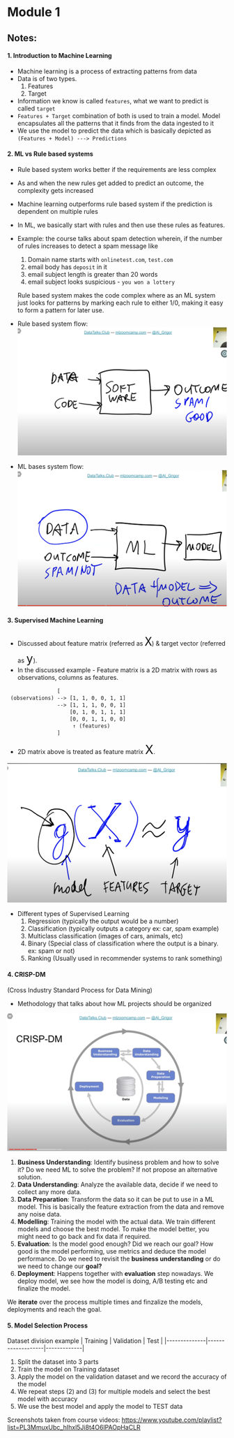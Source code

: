 # Module 1

## Notes:

#### 1. Introduction to Machine Learning
- Machine learning is a process of extracting patterns from data
- Data is of two types.
    1. Features
    2. Target
- Information we know is called `features`, what we want to predict is called `target`
- `Features + Target` combination of both is used to train a model. Model encapsulates all the patterns that it finds from the data ingested to it
- We use the model to predict the data which is basically depicted as 
    `(Features + Model) ---> Predictions`


#### 2. ML vs Rule based systems
- Rule based system works better if the requirements are less complex
- As and when the new rules get added to predict an outcome, the complexity gets increased
- Machine learning outperforms rule based system if the prediction is dependent on multiple rules
- In ML, we basically start with rules and then use these rules as features.
- Example: the course talks about spam detection wherein, if the number of rules increases to detect a spam message like
    1. Domain name starts with `onlinetest.com`, `test.com`
    2. email body has `deposit` in it
    3. email subject length is greater than 20 words
    4. email subject looks suspicious - `you won a lottery`

   Rule based system makes the code complex where as an ML system just looks for patterns by marking each rule to either 1/0, making it easy to form a pattern for later use.
- Rule based system flow:
![rule-based-system-flow](./images/Rules-based-system.png)


- ML bases system flow:
![ml-based-system-flow](./images/ML-based-system.png)


#### 3. Supervised Machine Learning
- Discussed about feature matrix (referred as <font size="6">`X`</font>) & target vector (referred as <font size="6">`y`</font>). 
- In the discussed example - Feature matrix is a 2D matrix with rows as observations, columns as features.
```
                [
 (observations) --> [1, 1, 0, 0, 1, 1] 
                --> [1, 1, 1, 0, 0, 1] 
                    [0, 1, 0, 1, 1, 1] 
                    [0, 0, 1, 1, 0, 0]
                     ↑ (features)
                ]
```
- 2D matrix above is treated as feature matrix <span style="font-size: 2em;">X</span>.

![supervised-learning](./images/supervised-learning-function.png)


- Different types of Supervised Learning
    1. Regression (typically the output would be a number)
    2. Classification (typically outputs a category ex: car, spam example)
    3. Multiclass classification (images of cars, animals, etc)
    4. Binary (Special class of classification where the output is a binary. ex: spam or not)
    5. Ranking (Usually used in recommender systems to rank something)

#### 4. CRISP-DM
(Cross Industry Standard Process for Data Mining)

- Methodology that talks about how ML projects should be organized

![CRISP-DM](./images/CRISP-DM.png)

1. **Business Understanding**: Identify business problem and how to solve it? Do we need ML to solve the problem? If not propose an alternative solution.
2. **Data Understanding**: Analyze the available data, decide if we need to collect any more data.
3. **Data Preparation**: Transform the data so it can be put to use in a ML model. This is basically the feature extraction from the data and remove any noise data.
4. **Modelling**: Training the model with the actual data. We train different models and choose the best model. To make the model better, you might need to go back and fix data if required.
5. **Evaluation**: Is the model good enough? Did we reach our goal? How good is the model performing, use metrics and deduce the model performance. Do we need to revisit the **business understanding** or do we need to change our **goal?**
6. **Deployment**: Happens together with **evaluation** step nowadays. We deploy model, we see how the model is doing, A/B testing etc and finalize the model.

We __**iterate**__ over the process multiple times and finzalize the models, deployments and reach the goal.

#### 5. Model Selection Process

Dataset division example
|    Training  |    Validation     |    Test     |
|--------------|-------------------|-------------|
1. Split the dataset into 3 parts
2. Train the model on Training dataset
3. Apply the model on the validation dataset and we record the accuracy of the model
4. We repeat steps (2) and (3) for multiple models and select the best model with accuracy
5. We use the best model and apply the model to TEST data


Screenshots taken from course videos: https://www.youtube.com/playlist?list=PL3MmuxUbc_hIhxl5Ji8t4O6lPAOpHaCLR